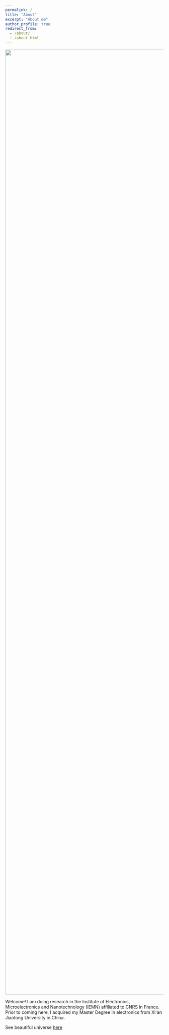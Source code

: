 ```yaml
---
permalink: /
title: "About"
excerpt: "About me"
author_profile: true
redirect_from: 
  - /about/
  - /about.html
---
```


<p align="center">
  <img src="https://haoxsia.github.io/images/2022-10-01-length-scale05.jpg?raw=true" alt="Photo" style="width: 3000px;"/> 
</p>

Welcome! I am doing research in the Institute of Electronics, Microelectronics and Nanotechnology (IEMN) affiliated to CNRS in France. Prior to coming here, I acquired my Master Degree in electronics from Xi'an Jiaotong  University in China.

See beautiful universe [here](https://www.youtube.com/watch?v=24cV8GYe-iw&t=98s)






